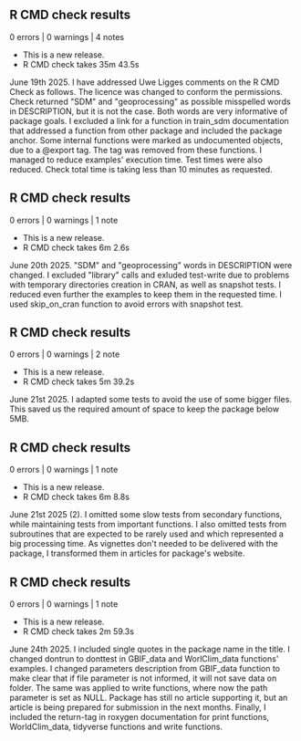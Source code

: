 ## R CMD check results

0 errors | 0 warnings | 4 notes

* This is a new release.
* R CMD check takes 35m 43.5s

June 19th 2025. I have addressed Uwe Ligges comments on the R CMD Check as follows. The licence was 
changed to conform the permissions. Check returned "SDM" and "geoprocessing" as possible
misspelled words in DESCRIPTION, but it is not the case. Both words are very informative of
package goals. I excluded a link for a function in train_sdm documentation that addressed a function
from other package and included the package anchor. Some internal functions were marked as
undocumented objects, due to a @export tag. The tag was removed from these functions. I managed to
reduce examples' execution time. Test times were also reduced. Check total time is taking less than
10 minutes as requested.

## R CMD check results

0 errors | 0 warnings | 1 note

* This is a new release.
* R CMD check takes 6m 2.6s

June 20th 2025. "SDM" and "geoprocessing" words in DESCRIPTION were changed. I excluded "library" 
calls and exluded test-write due to problems with temporary directories creation in CRAN, as well as 
snapshot tests. I reduced even further the examples to keep them in the requested time. I used 
skip_on_cran function to avoid errors with snapshot test.

## R CMD check results

0 errors | 0 warnings | 2 note

* This is a new release.
* R CMD check takes 5m 39.2s

June 21st 2025. I adapted some tests to avoid the use of some bigger files. This saved us the 
required amount of space to keep the package below 5MB.

## R CMD check results

0 errors | 0 warnings | 1 note

* This is a new release.
* R CMD check takes 6m 8.8s

June 21st 2025 (2). I omitted some slow tests from secondary functions, while maintaining tests from
important functions. I also omitted tests from subroutines that are expected to be rarely used and
which represented a big processing time. As vignettes don't needed to be delivered with the package,
I transformed them in articles for package's website.

## R CMD check results

0 errors | 0 warnings | 1 note

* This is a new release.
* R CMD check takes 2m 59.3s

June 24th 2025. I included single quotes in the package name in the title. I changed dontrun to
donttest in GBIF_data and WorlClim_data functions' examples. I changed parameters description from
GBIF_data function to make clear that if file parameter is not informed, it will not save data on
folder. The same was applied to write functions, where now the path parameter is set as NULL. 
Package has still no article supporting it, but an article is being prepared for submission in the
next months. Finally, I included the return-tag in roxygen documentation for print functions, 
WorldClim_data, tidyverse functions and write functions.
